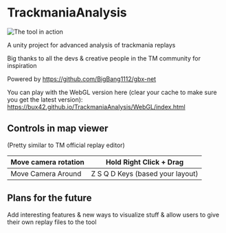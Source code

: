 
  

  

  

# TrackmaniaAnalysis

  

![The tool in action](https://i.imgur.com/Cnxufxn.png)

  

A unity project for advanced analysis of trackmania replays

  

  

  

Big thanks to all the devs & creative people in the TM community for inspiration

  

  

  

Powered by https://github.com/BigBang1112/gbx-net

  

  

  

You can play with the WebGL version here (clear your cache to make sure you get the latest version): https://bux42.github.io/TrackmaniaAnalysis/WebGL/index.html

  

  

  

## Controls in map viewer

  

  

(Pretty similar to TM official replay editor)

  

  

| Move camera rotation | Hold Right Click + Drag |
|--|--|
| Move Camera Around | Z S Q D Keys (based your layout) |

  

  

## Plans for the future

  

Add interesting features & new ways to visualize stuff & allow users to give their own replay files to the tool
